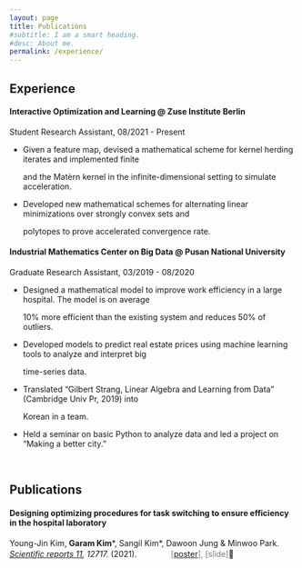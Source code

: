 ```yaml
---
layout: page
title: Publications
#subtitle: I am a smart heading.
#desc: About me.
permalink: /experience/
---
```


## Experience

#### Interactive Optimization and Learning @ Zuse Institute Berlin

Student Research Assistant, 08/2021 - Present

- Given a feature map, devised a mathematical scheme for kernel herding iterates and implemented finite

  and the Matèrn kernel in the infinite-dimensional setting to simulate acceleration.

- Developed new mathematical schemes for alternating linear minimizations over strongly convex sets and

  polytopes to prove accelerated convergence rate.



#### Industrial Mathematics Center on Big Data @ Pusan National University

Graduate Research Assistant, 03/2019 - 08/2020

- Designed a mathematical model to improve work efficiency in a large hospital. The model is on average

  10% more efficient than the existing system and reduces 50% of outliers.

- Developed models to predict real estate prices using machine learning tools to analyze and interpret big

  time-series data.

- Translated “Gilbert Strang, Linear Algebra and Learning from Data” (Cambridge Univ Pr, 2019) into

  Korean in a team.

- Held a seminar on basic Python to analyze data and led a project on “Making a better city.”



</br>



## Publications

#### Designing optimizing procedures for task switching to ensure efficiency in the hospital laboratory

Young-Jin Kim, __Garam Kim__\*, Sangil Kim\*, Dawoon Jung & Minwoo Park. </br>
_[Scientific reports 11](https://www.nature.com/articles/s41598-021-92116-z), 12717._ (2021). <span style="color:grey"> 　　　　\[[poster](/assets/file/KSIAM_poster.pdf)\], [slide]</span>
